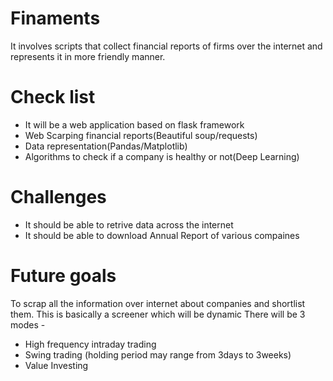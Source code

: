 # Finaments
It involves scripts that collect financial reports of firms over the internet and represents it in more friendly manner.

# Check list
* It will be a web application based on flask framework
* Web Scarping financial reports(Beautiful soup/requests)
* Data representation(Pandas/Matplotlib)
* Algorithms to check if a company is healthy or not(Deep Learning)

# Challenges
* It should be able to retrive data across the internet
* It should be able to download Annual Report of various compaines

# Future goals
To scrap all the information over internet about companies and shortlist them.
This is basically a screener which will be dynamic
There will be 3 modes -
* High frequency intraday trading
* Swing trading (holding period may range from 3days to 3weeks)
* Value Investing
